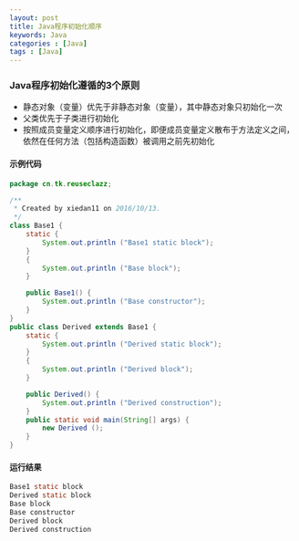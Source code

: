 ```yaml
---
layout: post
title: Java程序初始化顺序
keywords: Java
categories : [Java]
tags : [Java]
---
```

### Java程序初始化遵循的3个原则
* 静态对象（变量）优先于非静态对象（变量），其中静态对象只初始化一次
* 父类优先于子类进行初始化
* 按照成员变量定义顺序进行初始化，即便成员变量定义散布于方法定义之间，依然在任何方法（包括构造函数）被调用之前先初始化

#### 示例代码
```java
package cn.tk.reuseclazz;

/**
 * Created by xiedan11 on 2016/10/13.
 */
class Base1 {
    static {
        System.out.println ("Base1 static block");
    }
    {
        System.out.println ("Base block");
    }

    public Base1() {
        System.out.println ("Base constructor");
    }
}
public class Derived extends Base1 {
    static {
        System.out.println ("Derived static block");
    }
    {
        System.out.println ("Derived block");
    }

    public Derived() {
        System.out.println ("Derived construction");
    }
    public static void main(String[] args) {
        new Derived ();
    }
}
```

#### 运行结果
```java
Base1 static block
Derived static block
Base block
Base constructor
Derived block
Derived construction
```